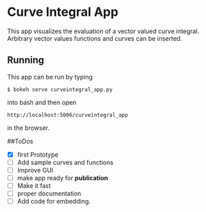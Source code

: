 # Curve Integral App
This app visualizes the evaluation of a vector valued curve integral. Arbitrary vector values functions and curves can be inserted.

## Running
This app can be run by typing
```
$ bokeh serve curveintegral_app.py
```
into bash and then open
```
http://localhost:5006/curveintegral_app
```
in the browser.

##ToDos
- [x] first Prototype
- [ ] Add sample curves and functions
- [ ] Improve GUI
- [ ] make app ready for **publication**
- [ ] Make it fast
- [ ] proper documentation
- [ ] Add code for embedding.
